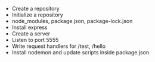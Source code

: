 - Create a repository
- Initialize a repository
- node_modules, package.json, package-lock.json
- Install express
- Create a server
- Listen to port 5555
- Write request handlers for /test, /hello
- Install nodemon and update scripts inside package.json
